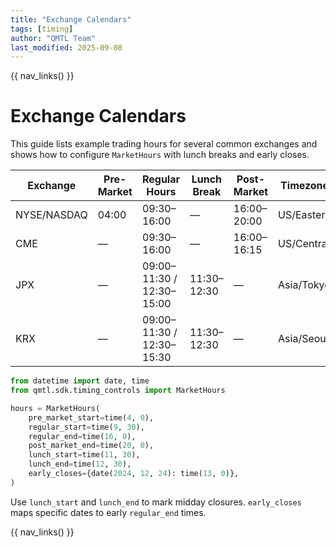 ```yaml
---
title: "Exchange Calendars"
tags: [timing]
author: "QMTL Team"
last_modified: 2025-09-08
---
```


{{ nav_links() }}

# Exchange Calendars

This guide lists example trading hours for several common exchanges and shows how
to configure `MarketHours` with lunch breaks and early closes.

| Exchange | Pre-Market | Regular Hours | Lunch Break | Post-Market | Timezone |
|----------|------------|---------------|-------------|-------------|----------|
| NYSE/NASDAQ | 04:00 | 09:30–16:00 | — | 16:00–20:00 | US/Eastern |
| CME | — | 09:30–16:00 | — | 16:00–16:15 | US/Central |
| JPX | — | 09:00–11:30 / 12:30–15:00 | 11:30–12:30 | — | Asia/Tokyo |
| KRX | — | 09:00–11:30 / 12:30–15:30 | 11:30–12:30 | — | Asia/Seoul |

```python
from datetime import date, time
from qmtl.sdk.timing_controls import MarketHours

hours = MarketHours(
    pre_market_start=time(4, 0),
    regular_start=time(9, 30),
    regular_end=time(16, 0),
    post_market_end=time(20, 0),
    lunch_start=time(11, 30),
    lunch_end=time(12, 30),
    early_closes={date(2024, 12, 24): time(13, 0)},
)
```

Use `lunch_start` and `lunch_end` to mark midday closures. `early_closes` maps
specific dates to early `regular_end` times.

{{ nav_links() }}


